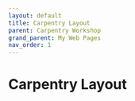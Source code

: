 ```yaml
---
layout: default
title: Carpentry Layout
parent: Carpentry Workshop
grand_parent: My Web Pages
nav_order: 1
---
```

# Carpentry Layout
